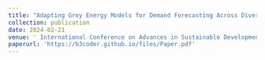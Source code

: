 ```yaml
---
title: "Adapting Grey Energy Models for Demand Forecasting Across Diverse Datasets"
collection: publication
date: 2024-02-21
venue: ' International Conference on Advances in Sustainable Development, Innovation and Green Technology, hosted by Assam Downtown University in Guwahati, Assam'
paperurl: 'https://b3coder.github.io/files/Paper.pdf'
---
```


